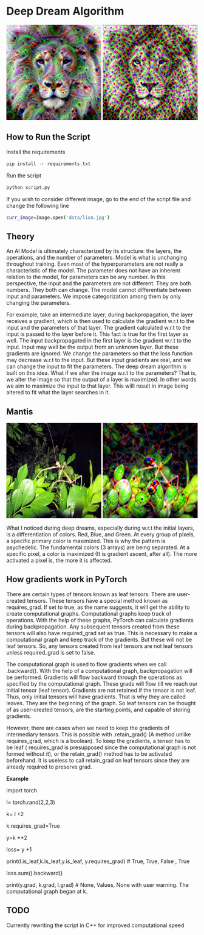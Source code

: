 <p align="center">
  <h1>Deep Dream Algorithm</h1>
</p>

<p align="center">
<img src="https://github.com/JitheshPavan/Deep_Dream/blob/main/data/modified%20images/Lion.png" alt="lion_output" width="250" height="250">
<img src="https://github.com/JitheshPavan/deep_dream/blob/main/data/modified%20images/lion_output.png" alt="lion_output" width="250" height="250">
</p>

## How to Run the Script
Install the requirements

```bash
pip install -r requirements.txt
```
Run the script
```bash
python script.py
```
If you wish to consider different image, go to the end of the script file and change the following line
```bash
curr_image=Image.open('data/lion.jpg')
```
## Theory
An AI Model is ultimately characterized by its structure: the layers, the operations, and the number of parameters. Model is what is unchanging throughout training. Even most of the hyperparameters are not really a characteristic of the model. The parameter does not have an inherent relation to the model, for parameters can be any number. In this perspective, the input and the parameters are not different. They are both numbers. They both can change. The model cannot differentiate between input and parameters. We impose categorization among them by only changing the parameters. 

For example, take an intermediate layer; during backpropagation, the layer receives a gradient, which is then used to calculate the gradient w.r.t to the input and the parameters of that layer. The gradient calculated w.r.t to the input is passed to the layer before it. This fact is true for the first layer as well. The input backpropagated in the first layer is the gradient w.r.t to the input. Input may well be the output from an unknown layer. But these gradients are ignored. We change the parameters so that the loss function may decrease w.r.t to the input. But these input gradients are real, and we can change the input to fit the parameters. The deep dream algorithm is built on this idea. What if we alter the image w.r.t to the parameters? That is, we alter the image so that the output of a layer is maximized. In other words we aim to maximize the input to that layer. This willl result in image being altered to fit what the layer searches in it. 

## Mantis
<p align="center">
<img src="https://github.com/JitheshPavan/deep_dream/blob/main/data/mantis.jpeg" width="250" height="250">
<img src="https://github.com/JitheshPavan/deep_dream/blob/main/data/modified%20images/mantis_lr_0.001_iter_5_pyramratio_1.5_nop_4.png"  width="250" height="250" >
</p>
                
What I noticed during deep dreams, especially during w.r.t the initial layers, is a differentiation of colors. Red, Blue, and Green. At every group of pixels, a specific primary color is maximized. This is why the pattern is psychedelic. The fundamental colors (3 arrays) are being separated. At a specific pixel, a color is maximized (It is gradient ascent, after all). The more activated a pixel is, the more it is affected.

## How gradients work in PyTorch
There are certain types of tensors known as leaf tensors. There are user-created tensors. These tensors have a special method known as requires_grad. If set to true, as the name suggests, it will get the ability to create computational graphs. Computational graphs keep track of operations. With the help of these graphs, PyTorch can calculate gradients during backpropagation. Any subsequent tensors created from these tensors will also have required_grad set as true. This is necessary to make a computational graph and keep track of the gradients. But these will not be leaf tensors. So, any tensors created from leaf tensors are not leaf tensors unless required_grad is set to false.


The computational graph is used to flow gradients when we call .backward(). With the help of a computational graph, backpropagation will be performed. Gradients will flow backward through the operations as specified by the computational graph. These grads will flow till we reach our initial tensor (leaf tensor). Gradients are not retained if the tensor is not leaf. Thus, only initial tensors will have gradients. That is why they are called leaves. They are the beginning of the graph. So leaf tensors can be thought of as user-created tensors, are the starting points, and capable of storing gradients. 
   
However, there are cases when we need to keep the gradients of intermediary tensors. This is possible with .retain_grad() (A method unlike requires_grad, which is a boolean). To keep the gradients, a tensor has to be leaf ( requires_grad is presupposed since the computational graph is not formed without it), or the retain_grad() method has to be activated beforehand. It is useless to call retain_grad on leaf tensors since they are already required to preserve grad. 

 **Example**
 
 import torch
 
 l= torch.rand(2,2,3)
 
 k= l +2
 
 k.requires_grad=True
 
 y=k **2 
 
 loss= y +1
 
 print(l.is_leaf,k.is_leaf,y.is_leaf, y.requires_grad) # True, True, False , True
 
 loss.sum().backward()
 
 print(y.grad, k.grad, l.grad) # None, Values, None with user warning. The computational graph began at k. 

 ## TODO
Currently rewriting the script in C++ for improved computational speed
